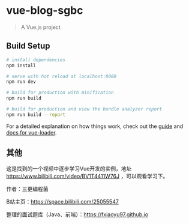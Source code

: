 # vue-blog-sgbc

> A Vue.js project

## Build Setup

``` bash
# install dependencies
npm install

# serve with hot reload at localhost:8080
npm run dev

# build for production with minification
npm run build

# build for production and view the bundle analyzer report
npm run build --report
```

For a detailed explanation on how things work, check out the [guide](http://vuejs-templates.github.io/webpack/) and [docs for vue-loader](http://vuejs.github.io/vue-loader).

## 其他

这是找到的一个视频中逐步学习Vue开发的实例，地址 <https://www.bilibili.com/video/BV1T4411W76J> ，可以观看学习下。

作者：三更编程菌

B站主页：https://space.bilibili.com/25055547

整理的面试题库（Java、前端）：https://fxiaoyu97.github.io



